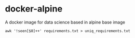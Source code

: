 # docker-alpine
A docker image for data science based in alpine base image 


```
awk '!seen[$0]++' requirements.txt > uniq_requirements.txt
```
